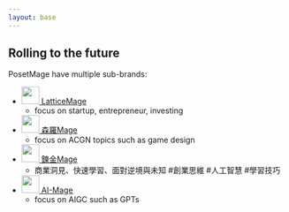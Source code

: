 ```yaml
---
layout: base
---
```


## Rolling to the future

PosetMage have multiple sub-brands:

* <a href="https://lattice.posetmage.com"><img src="https://posetmage.com/Images/Icon/LatticeMage_t.webp" Height="32" /> LatticeMage</a>
  * focus on startup, entrepreneur, investing
* <a href="https://https://shinra.posetmage.com/"><img src="https://posetmage.com/Images/Icon/ShinraMage_t.webp" Height="32" /> 森羅Mage</a>
  * focus on ACGN topics such as game design
* <a href="https://alchemy.posetmage.com"><img src="https://posetmage.com/Images/Icon/AlchemyMage_t.webp" Height="32" /> 鍊金Mage</a>
  * 商業洞見、快速學習、面對逆境與未知 #創業思維 #人工智慧 #學習技巧
* <a href="https://ai.posetmage.com"><img src="https://posetmage.com/Images/AIMage/LOGO.webp" Height="32" /> AI-Mage</a>
  * focus on AIGC such as GPTs